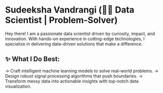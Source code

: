 # Sudeeksha Vandrangi (👩‍💻 Data Scientist | Problem-Solver)

Hey there! I am a passionate data scientist driven by curiosity, impact, and innovation. With hands-on experience in cutting-edge technologies, I specialize in delivering data-driven solutions that make a difference.

## ✨ What I Do Best:

-> Craft intelligent machine learning models to solve real-world problems.
-> Design robust signal processing algorithms that push boundaries.
-> Transform messy data into actionable insights with top-notch data visualization.
